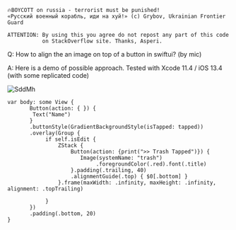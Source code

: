 ```
🔥BOYCOTT on russia - terrorist must be punished!
«Русский военный корабль, иди на хуй!» (c) Grybov, Ukrainian Frontier Guard

ATTENTION: By using this you agree do not repost any part of this code
           on StackOverflow site. Thanks, Asperi.
```

Q: How to align the an image on top of a button in swiftui? (by mic)

A: Here is a demo of possible approach. Tested with Xcode 11.4 / iOS 13.4 (with some replicated code)

![SddMh](https://user-images.githubusercontent.com/62171579/177529069-6a013dae-6ca5-4d5e-8e96-9c2ac4094611.png)

    var body: some View {
           Button(action: { }) {
            Text("Name")
           }
           .buttonStyle(GradientBackgroundStyle(isTapped: tapped))
           .overlay(Group {
                if self.isEdit {
                    ZStack {
                        Button(action: {print(">> Trash Tapped")}) {
                           Image(systemName: "trash")
                                .foregroundColor(.red).font(.title)
                        }.padding(.trailing, 40)
                        .alignmentGuide(.top) { $0[.bottom] }
                    }.frame(maxWidth: .infinity, maxHeight: .infinity, alignment: .topTrailing)

                }
           })
           .padding(.bottom, 20)
    }
